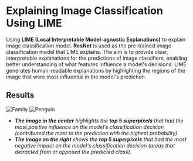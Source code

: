 # Explaining Image Classification Using LIME

Using **LIME (Local Interpretable Model-agnostic Explanations)** to explain image classification model.
**ResNet** is used as the pre-trained image classification model that LIME explains.
The aim is to provide clear, interpretable explanations for the predictions of image classifiers, enabling better understanding of what features influence a model's decisions.
LIME generates human-readable explanations by highlighting the regions of the image that were most influential in the model's prediction.


## Results

![Family](https://github.com/SahandNoey/Explaining-Image-Classification-using-LIME/blob/master/family_output.jpg)
![Penguin](https://github.com/SahandNoey/Explaining-Image-Classification-using-LIME/blob/master/penguin_output.jpg)


- _**The image in the center** highlights the **top 5 superpixels** that had the most positive influence on the model's classification decision (contributed the most to the prediction with the highest probability)._
- ***The image on the right** shows the **top 5 superpixels** that had the most negative impact on the model's classification decision (areas that detracted from or opposed the predicted class).*
